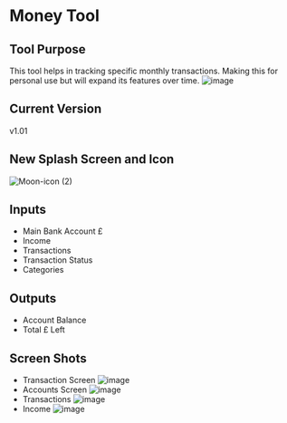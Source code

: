 # Money Tool

## Tool Purpose
This tool helps in tracking specific monthly transactions. Making this for personal use but will expand its features over time.
![image](https://user-images.githubusercontent.com/26851101/126877641-1d1ed933-0bc8-44ac-9f0c-08547691f2cd.png)

## Current Version
v1.01

## New Splash Screen and Icon
![Moon-icon (2)](https://user-images.githubusercontent.com/26851101/126877967-391f0647-5456-4b5f-9e2f-3f6ebb2f6eac.png)

## Inputs
- Main Bank Account £
- Income
- Transactions
- Transaction Status
- Categories

## Outputs
- Account Balance
- Total £ Left

## Screen Shots
- Transaction Screen
![image](https://user-images.githubusercontent.com/26851101/126877735-819db73b-2367-4a27-b170-e2fa582338c0.png)
- Accounts Screen
![image](https://user-images.githubusercontent.com/26851101/126877756-5a1b43be-09db-44ef-b410-97c0133cdb2f.png)
- Transactions
![image](https://user-images.githubusercontent.com/26851101/126877764-0336184c-5457-4d16-9efb-cb8f31b28a57.png)
- Income
![image](https://user-images.githubusercontent.com/26851101/126877774-2df9588e-b9b0-4737-ac17-89d1a3ea5577.png)


